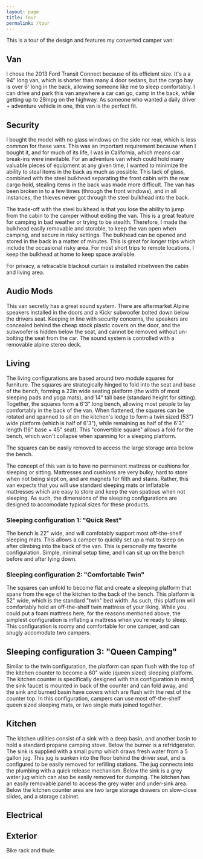 ```yaml
---
layout: page
title: Tour
permalink: /tour
---
```


This is a tour of the design and features my converted camper van:

## Van

I chose the 2013 Ford Transit Connect because of its efficient size. It's a a 94" long van, which is shorter than many 4 door sedans, but the cargo bay is over 6' long in the back, allowing someone like me to sleep comfortably. I can drive and park this van anywhere a car can go, camp in the back, while getting up to 28mpg on the highway. As someone who wanted a daily driver + adventure vehicle in one, this van is the perfect fit.

## Security

I bought the model with no glass windows on the side nor rear, which is less common for these vans. This was an important requirement because when I bought it, and for much of its life, I was in California, which means car break-ins were inevitable. For an adventure van which could hold many valuable pieces of equipment at any given time, I wanted to minimize the ability to steal items in the back as much as possible. This lack of glass, combined with the steel bulkhead separating the front cabin with the rear cargo hold, stealing items in the back was made more difficult. The van has been broken in to a few times (through the front windows), and in all instances, the thieves never got through the steel bulkhead into the back.

The trade-off with the steel bulkhead is that you lose the ability to jump from the cabin to the camper without exiting the van. This is a great feature for camping in bad weather or trying to be stealth. Therefore, I made the bulkhead easily removable and storable, to keep the van open when camping, and secure in risky settings. The bulkhead can be opened and stored in the back in a matter of minutes. This is great for longer trips which include the occasional risky area. For most short trips to remote locations, I keep the bulkhead at home to keep space available.

For privacy, a retracable blackout curtain is installed inbetween the cabin and living area.

## Audio Mods

This van secretly has a great sound system. There are aftermarket Alpine speakers installed in the doors and a Kickr subwoofer bolted down below the drivers seat. Keeping in line with security concerns, the speakers are concealed behind the cheap stock plastic covers on the door, and the subwoofer is hidden below the seat, and cannot be removed without un-bolting the seat from the car. The sound system is controlled with a removable alpine stereo deck.

## Living

The living configurations are based around two module squares for furniture. The squares are strategically hinged to fold into the seat and base of the bench, forming a 22in wide seating platform (the width of most sleeping pads and yoga mats), and 14" tall base (standard height for sitting). Together, the squares form a 6'3" long bench, allowing most people to lay comfortably in the back of the van. When flattened, the squares can be rotated and spanned to sit on the kitchen's ledge to form a twin sized (53") wide platform (which is half of 6'3"), while remaining as half of the 6'3" length (16" base + 45" seat). This "convertible square" allows a fold for the bench, which won't collapse when spanning for a sleeping platform.

The squares can be easily removed to access the large storage area below the bench.

The concept of this van is to have no permanent mattress or cushions for sleeping or sitting. Mattresses and cushions are very bulky, hard to store when not being slept on, and are magnets for filth and stains. Rather, this van expects that you will use standard sleeping mats or inflatable mattresses which are easy to store and keep the van spatious when not sleeping. As such, the dimensions of the sleeping configurations are designed to accomodate typical sizes for these products.

### Sleeping configuration 1: "Quick Rest"

The bench is 22" wide, and will comfotably support most off-the-shelf sleeping mats. This allows a camper to quickly set up a mat to sleep on after climbing into the back of the van. This is personally my favorite configuration. Simple, minimal setup time, and I can sit up on the bench before and after lying down. 

### Sleeping configuration 2: "Comfortable Twin"

The squares can unfold to become flat and create a sleeping platform that spans from the ege of the kitchen to the back of the bench. This platform is 52" wide, which is the standard "twin" bed width. As such, this platform will comfortably hold an off-the-shelf twin mattress of your liking. While you could put a foam mattress here, for the reasons mentioned above, the simplest configuration is inflating a mattress when you're ready to sleep. This configuration is roomy and comfortable for one camper, and can snugly accomodate two campers.

## Sleeping configuration 3: "Queen Camping"

Similar to the twin configuration, the platform can span flush with the top of the kitchen counter to become a 60" wide (queen sized) sleeping platform. The kitchen counter is specifically designed with this configuration in mind; the sink faucet is mounted in back of the counter and can fold away, and the sink and burned basin have covers which are flush with the rest of the counter top. In this configuration, campers can use most off-the-shelf queen sized sleeping mats, or two single mats joined together.

## Kitchen

The kitchen utilities consist of a sink with a deep basin, and another basin to hold a standard propane camping stove. Below the burner is a refridgerator. The sink is supplied with a small pump which draws fresh water from a 5 gallon jug. This jug is sunken into the floor behind the driver seat, and is configured to be easily removed for refilling stations. The jug connects into the plumbing with a quick release mechanism. Below the sink is a grey water jug which can also be easily removed for dumping. The kitchen has an easily removable panel to access the grey water and under-sink area. Below the kitchen counter area are two large storage drawers on slow-close slides, and a storage cabinet.

## Electrical



## Exterior

Bike rack and thule.